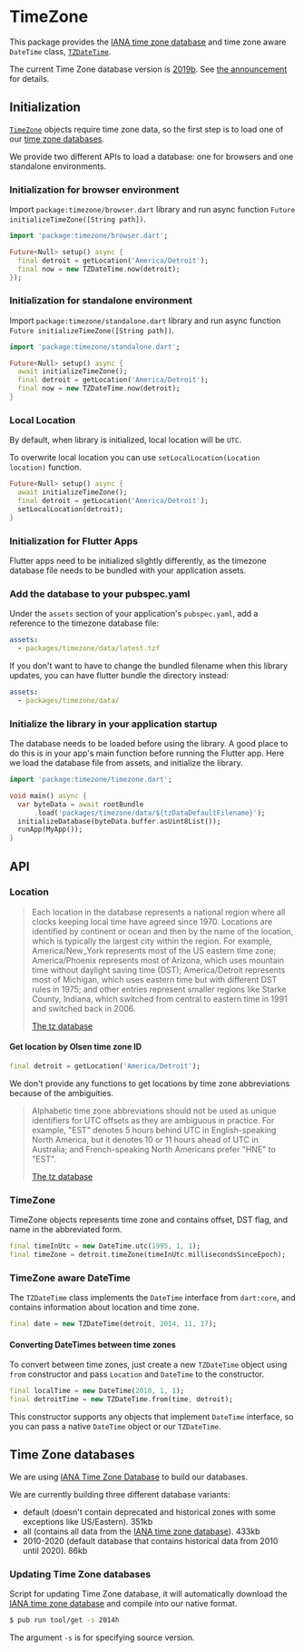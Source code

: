 # TimeZone

This package provides the [IANA time zone database] and time zone aware
`DateTime` class, [`TZDateTime`].

The current Time Zone database version is [2019b]. See [the announcement] for
details.


## Initialization

[`TimeZone`] objects require time zone data, so the first step is to load
one of our [time zone databases](#databases).

We provide two different APIs to load a database: one for browsers and one
standalone environments.

### Initialization for browser environment

Import `package:timezone/browser.dart` library and run async function
`Future initializeTimeZone([String path])`.

```dart
import 'package:timezone/browser.dart';

Future<Null> setup() async {
  final detroit = getLocation('America/Detroit');
  final now = new TZDateTime.now(detroit);
});
```

### Initialization for standalone environment

Import `package:timezone/standalone.dart` library and run async function
`Future initializeTimeZone([String path])`.

```dart
import 'package:timezone/standalone.dart';

Future<Null> setup() async {
  await initializeTimeZone();
  final detroit = getLocation('America/Detroit');
  final now = new TZDateTime.now(detroit);
}
```

### Local Location

By default, when library is initialized, local location will be `UTC`.

To overwrite local location you can use `setLocalLocation(Location
location)` function.

```dart
Future<Null> setup() async {
  await initializeTimeZone();
  final detroit = getLocation('America/Detroit');
  setLocalLocation(detroit);
}
```

### Initialization for Flutter Apps

Flutter apps need to be initialized slightly differently, as the timezone
database file needs to be bundled with your application assets.

### Add the database to your pubspec.yaml

Under the `assets` section of your application's `pubspec.yaml`, add
a reference to the timezone database file:

```yaml
assets:
  - packages/timezone/data/latest.tzf
```

If you don't want to have to change the bundled filename when this
library updates, you can have flutter bundle the directory instead:

```yaml
assets:
  - packages/timezone/data/
```

### Initialize the library in your application startup

The database needs to be loaded before using the library. A good place
to do this is in your app's main function before running the Flutter app.
Here we load the database file from assets, and initialize the library.

```dart
import 'package:timezone/timezone.dart';

void main() async {
  var byteData = await rootBundle
      .load('packages/timezone/data/${tzDataDefaultFilename}');
  initializeDatabase(byteData.buffer.asUint8List());
  runApp(MyApp());
}
```

## API

### Location

> Each location in the database represents a national region where all
> clocks keeping local time have agreed since 1970. Locations are
> identified by continent or ocean and then by the name of the
> location, which is typically the largest city within the region. For
> example, America/New_York represents most of the US eastern time
> zone; America/Phoenix represents most of Arizona, which uses
> mountain time without daylight saving time (DST); America/Detroit
> represents most of Michigan, which uses eastern time but with
> different DST rules in 1975; and other entries represent smaller
> regions like Starke County, Indiana, which switched from central to
> eastern time in 1991 and switched back in 2006.
>
> [The tz database](http://www.twinsun.com/tz/tz-link.htm)

#### Get location by Olsen time zone ID

```dart
final detroit = getLocation('America/Detroit');
```

We don't provide any functions to get locations by time zone abbreviations
because of the ambiguities.

> Alphabetic time zone abbreviations should not be used as unique identifiers
> for UTC offsets as they are ambiguous in practice. For example, "EST" denotes
> 5 hours behind UTC in English-speaking North America, but it denotes 10 or 11
> hours ahead of UTC in Australia; and French-speaking North Americans prefer
> "HNE" to "EST".
>
> [The tz database](http://www.twinsun.com/tz/tz-link.htm)

### TimeZone

TimeZone objects represents time zone and contains offset, DST flag, and name
in the abbreviated form.

```dart
final timeInUtc = new DateTime.utc(1995, 1, 1);
final timeZone = detroit.timeZone(timeInUtc.millisecondsSinceEpoch);
```

### TimeZone aware DateTime

The `TZDateTime` class implements the `DateTime` interface from `dart:core`,
and contains information about location and time zone.

```dart
final date = new TZDateTime(detroit, 2014, 11, 17);
```

#### Converting DateTimes between time zones

To convert between time zones, just create a new `TZDateTime` object using
`from` constructor and pass `Location` and `DateTime` to the constructor.

```dart
final localTime = new DateTime(2010, 1, 1);
final detroitTime = new TZDateTime.from(time, detroit);
```

This constructor supports any objects that implement `DateTime` interface, so
you can pass a native `DateTime` object or our `TZDateTime`.

## <a name="databases"></a> Time Zone databases

We are using [IANA Time Zone Database](http://www.iana.org/time-zones)
to build our databases.

We are currently building three different database variants:

- default (doesn't contain deprecated and historical zones with some exceptions
  like US/Eastern). 351kb
- all (contains all data from the [IANA time zone database]). 433kb
- 2010-2020 (default database that contains historical data from 2010 until
  2020). 86kb

### Updating Time Zone databases

Script for updating Time Zone database, it will automatically download the
[IANA time zone database] and compile into our native format.

```sh
$ pub run tool/get -s 2014h
```

The argument `-s` is for specifying source version.

[2019b]: http://www.iana.org/time-zones/repository/releases/tzcode2019b.tar.gz
[IANA time zone database]: https://www.iana.org/time-zones
[`TZDateTime`]: https://pub.dartlang.org/documentation/timezone/latest/timezone.standalone/TZDateTime-class.html
[`TimeZone`]: https://pub.dartlang.org/documentation/timezone/latest/timezone.standalone/TimeZone-class.html
[the announcement]: http://mm.icann.org/pipermail/tz-announce/2019-March/000055.html
